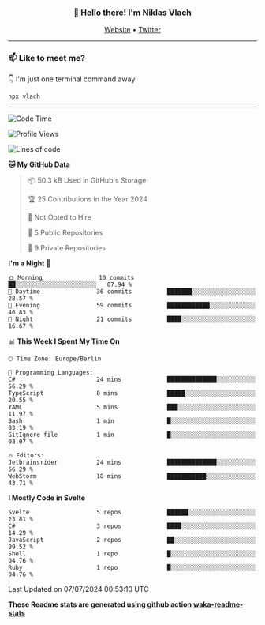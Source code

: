 <h3 align="center">👋 Hello there! I'm Niklas Vlach</h3>
<p align="center">
  <a href="https://niklas-vlach.com">Website</a> •
  <a href="https://twitter.com/NiklasVlach">Twitter</a>
</p>

---

### 📫 Like to meet me?

👇 I'm just one terminal command away

```bash
npx vlach
```

---
<!--START_SECTION:waka-->
![Code Time](http://img.shields.io/badge/Code%20Time-704%20hrs%206%20mins-blue)

![Profile Views](http://img.shields.io/badge/Profile%20Views-0-blue)

![Lines of code](https://img.shields.io/badge/From%20Hello%20World%20I%27ve%20Written-107.1%20thousand%20lines%20of%20code-blue)

**🐱 My GitHub Data** 

> 📦 50.3 kB Used in GitHub's Storage 
 > 
> 🏆 25 Contributions in the Year 2024
 > 
> 🚫 Not Opted to Hire
 > 
> 📜 5 Public Repositories 
 > 
> 🔑 9 Private Repositories 
 > 
**I'm a Night 🦉** 

```text
🌞 Morning                10 commits          ██░░░░░░░░░░░░░░░░░░░░░░░   07.94 % 
🌆 Daytime                36 commits          ███████░░░░░░░░░░░░░░░░░░   28.57 % 
🌃 Evening                59 commits          ████████████░░░░░░░░░░░░░   46.83 % 
🌙 Night                  21 commits          ████░░░░░░░░░░░░░░░░░░░░░   16.67 % 
```


📊 **This Week I Spent My Time On** 

```text
🕑︎ Time Zone: Europe/Berlin

💬 Programming Languages: 
C#                       24 mins             ██████████████░░░░░░░░░░░   56.29 % 
TypeScript               8 mins              █████░░░░░░░░░░░░░░░░░░░░   20.55 % 
YAML                     5 mins              ███░░░░░░░░░░░░░░░░░░░░░░   11.97 % 
Bash                     1 min               █░░░░░░░░░░░░░░░░░░░░░░░░   03.19 % 
GitIgnore file           1 min               █░░░░░░░░░░░░░░░░░░░░░░░░   03.07 % 

🔥 Editors: 
Jetbrainsrider           24 mins             ██████████████░░░░░░░░░░░   56.29 % 
WebStorm                 18 mins             ███████████░░░░░░░░░░░░░░   43.71 % 
```

**I Mostly Code in Svelte** 

```text
Svelte                   5 repos             ██████░░░░░░░░░░░░░░░░░░░   23.81 % 
C#                       3 repos             ████░░░░░░░░░░░░░░░░░░░░░   14.29 % 
JavaScript               2 repos             ██░░░░░░░░░░░░░░░░░░░░░░░   09.52 % 
Shell                    1 repo              █░░░░░░░░░░░░░░░░░░░░░░░░   04.76 % 
Ruby                     1 repo              █░░░░░░░░░░░░░░░░░░░░░░░░   04.76 % 
```




 Last Updated on 07/07/2024 00:53:10 UTC
<!--END_SECTION:waka-->

**These Readme stats are generated using github action [waka-readme-stats](https://github.com/anmol098/waka-readme-stats)**

